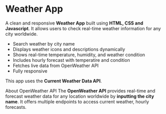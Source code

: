 # Weather App

A clean and responsive **Weather App** built using **HTML, CSS and Javascript**.
It allows users to check real-time weather information for any city worldwide.

- Search weather by city name 
- Displays weather icons and descriptions dynamically 
- Shows real-time temperature, humidity, and weather condition
- Includes hourly forecast with temperatire and condition 
- Fetches live data from OpenWeather API
- Fully responsive 

This app uses the **Current Weather Data API**.

About OpenWeather API
The **OpenWeather API** provides real-time and forecast weather data for any location worldwide 
by **inputting the city name**.
It offers multiple endpoints to access current weather, hourly forecasts.


